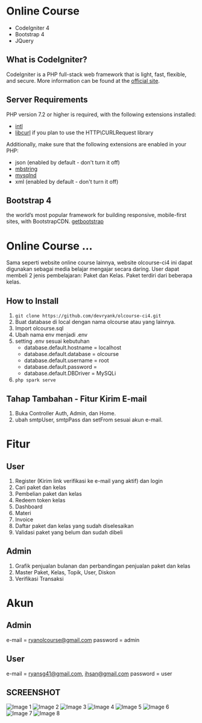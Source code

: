 # Online Course
- CodeIgniter 4
- Bootstrap 4
- JQuery

## What is CodeIgniter?

CodeIgniter is a PHP full-stack web framework that is light, fast, flexible, and secure. 
More information can be found at the [official site](http://codeigniter.com).

## Server Requirements

PHP version 7.2 or higher is required, with the following extensions installed: 

- [intl](http://php.net/manual/en/intl.requirements.php)
- [libcurl](http://php.net/manual/en/curl.requirements.php) if you plan to use the HTTP\CURLRequest library

Additionally, make sure that the following extensions are enabled in your PHP:

- json (enabled by default - don't turn it off)
- [mbstring](http://php.net/manual/en/mbstring.installation.php)
- [mysqlnd](http://php.net/manual/en/mysqlnd.install.php)
- xml (enabled by default - don't turn it off)

## Bootstrap 4

the world’s most popular framework for building responsive, mobile-first sites, with BootstrapCDN.
[getbootstrap](http://getbootstrap.com)


# Online Course ...

Sama seperti website online course lainnya, website olcourse-ci4 ini dapat digunakan sebagai media belajar mengajar secara daring. User dapat membeli 2 jenis pembelajaran: Paket dan Kelas. Paket terdiri dari beberapa kelas.

## How to Install
1. `git clone https://github.com/devryank/olcourse-ci4.git`
2. Buat database di local dengan nama olcourse atau yang lainnya.
3. Import olcourse.sql
4. Ubah nama env menjadi .env
5. setting .env sesuai kebutuhan
 	- database.default.hostname = localhost
	- database.default.database = olcourse
	- database.default.username = root
	- database.default.password =
	- database.default.DBDriver = MySQLi
6. `php spark serve`

## Tahap Tambahan - Fitur Kirim E-mail
1. Buka Controller Auth, Admin, dan Home.
2. ubah smtpUser, smtpPass dan setFrom sesuai akun e-mail.

# Fitur

## User
1. Register (Kirim link verifikasi ke e-mail yang aktif) dan login
2. Cari paket dan kelas
3. Pembelian paket dan kelas
4. Redeem token kelas
5. Dashboard
6. Materi
7. Invoice
8. Daftar paket dan kelas yang sudah diselesaikan
9. Validasi paket yang belum dan sudah dibeli

## Admin
1. Grafik penjualan bulanan dan perbandingan penjualan paket dan kelas
2. Master Paket, Kelas, Topik, User, Diskon
3. Verifikasi Transaksi

# Akun
## Admin
e-mail = ryanolcourse@gmail.com
password = admin

## User
e-mail = ryansg41@gmail.com, ihsan@gmail.com
password = user

## SCREENSHOT
![Image 1](https://imgur.com/Aka6B0p.png)
![Image 2](https://imgur.com/fmVx2Tq.png)
![Image 3](https://imgur.com/UCmmukW.png)
![Image 4](https://imgur.com/J03PIIi.png)
![Image 5](https://imgur.com/3KAhEkh.png)
![Image 6](https://imgur.com/xa5fa0H.png)
![Image 7](https://imgur.com/nWgZubU.png)
![Image 8](https://imgur.com/9INPMPa.png)